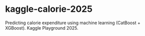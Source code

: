 # kaggle-calorie-2025
Predicting calorie expenditure using machine learning (CatBoost + XGBoost). Kaggle Playground 2025.

